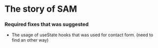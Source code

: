 # The story of SAM

### Required fixes that was suggested
- The usage of useState hooks that was used for contact form. (need to find an other way)
